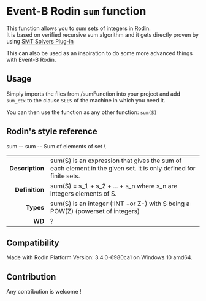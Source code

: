 # Event-B Rodin `sum` function

This function allows you to sum sets of integers in Rodin. \
It is based on verified recursive sum algorithm and it gets directly proven by using [SMT Solvers Plug-in](http://wiki.event-b.org/index.php/SMT_Solvers_Plug-in)

This can also be used as an inspiration to do some more advanced things with Event-B Rodin.

## Usage

Simply imports the files from /sumFunction into your project and add `sum_ctx` to the clause `SEES` of the machine in which you need it.

You can then use the function as any other function: `sum(S)`

## Rodin's style reference
sum -- sum  -- Sum of elements of set \

| | |
| -:| :- |
| __Description__ | sum(S) is an expression that gives the sum of each element in  the given set. it is only defined for finite sets.|
|__Definition__ | sum(S) = s_1 + s_2 + ... + s_n where s_n are integers elements of S.
|__Types__ | sum(S) is an integer (:INT -or Z-) with S being a POW(Z) (powerset of integers)
|__WD__ | ?

## Compatibility

Made with Rodin Platform Version: 3.4.0-6980ca1 on Windows 10 amd64.

## Contribution

Any contribution is welcome !
